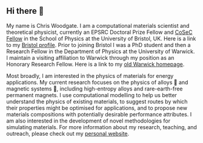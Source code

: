 ## Hi there 👋

My name is Chris Woodgate. I am a computational materials scientist and theoretical physicist, currently an EPSRC Doctoral Prize Fellow and [CoSeC Fellow](https://www.sc.stfc.ac.uk/programmes/cosec/) in the School of Physics at the University of Bristol, UK. Here is a link to my [Bristol profile](https://research-information.bris.ac.uk/en/persons/christopher-d-woodgate). Prior to joining Bristol I was a PhD student and then a Research Fellow in the Department of Physics at the University of Warwick. I maintain a visiting affiliation to Warwick through my position as an Honorary Research Fellow. Here is a link to my [old Warwick homepage](https://warwick.ac.uk/fac/sci/hetsys/people/studentscohort1/woodgate/).

Most broadly, I am interested in the physics of materials for energy applications. My current research focuses on the physics of alloys 🔩 and magnetic systems 🧲, including high-entropy alloys and rare-earth-free permanent magnets. I use computational modelling to help us better understand the physics of existing materials, to suggest routes by which their properties might be optimised for applications, and to propose new materials compositions with potentially desirable performance attributes. I am also interested in the development of novel methodologies for simulating materials. For more information about my research, teaching, and outreach, please check out my [personal website](https://chriswoodgate.github.io).

<!--
**ChrisWoodgate/ChrisWoodgate** is a ✨ _special_ ✨ repository because its `README.md` (this file) appears on your GitHub profile.

Here are some ideas to get you started:

- 🔭 I’m currently working on ...
- 🌱 I’m currently learning ...
- 👯 I’m looking to collaborate on ...
- 🤔 I’m looking for help with ...
- 💬 Ask me about ...
- 📫 How to reach me: ...
- 😄 Pronouns: ...
- ⚡ Fun fact: ...
-->
